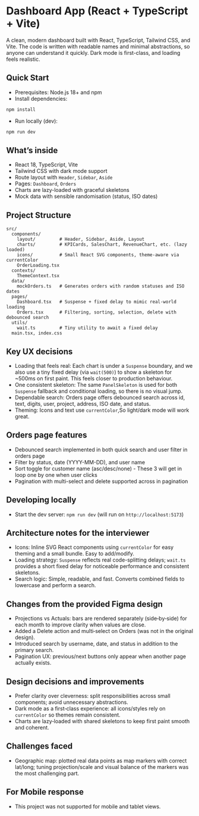 # Dashboard App (React + TypeScript + Vite)

A clean, modern dashboard built with React, TypeScript, Tailwind CSS, and Vite. The code is written with readable names and minimal abstractions, so anyone can understand it quickly. Dark mode is first-class, and loading feels realistic.

## Quick Start
- Prerequisites: Node.js 18+ and npm
- Install dependencies:
```bash
npm install
```
- Run locally (dev):
```bash
npm run dev
```

## What’s inside
- React 18, TypeScript, Vite
- Tailwind CSS with dark mode support
- Route layout with `Header`, `Sidebar`, `Aside`
- Pages: `Dashboard`, `Orders`
- Charts are lazy-loaded with graceful skeletons
- Mock data with sensible randomisation (status, ISO dates)

## Project Structure
```text
src/
  components/
    layout/         # Header, Sidebar, Aside, Layout
    charts/         # KPICards, SalesChart, RevenueChart, etc. (lazy loaded)
    icons/          # Small React SVG components, theme-aware via currentColor
    OrderLoading.tsx
  contexts/
    ThemeContext.tsx
  data/
    mockOrders.ts   # Generates orders with random statuses and ISO dates
  pages/
    Dashboard.tsx   # Suspense + fixed delay to mimic real-world loading
    Orders.tsx      # Filtering, sorting, selection, delete with debounced search
  utils/
    wait.ts         # Tiny utility to await a fixed delay
  main.tsx, index.css
```

## Key UX decisions
- Loading that feels real: Each chart is under a `Suspense` boundary, and we also use a tiny fixed delay (via `wait(500)`) to show a skeleton for ~500ms on first paint. This feels closer to production behaviour.
- One consistent skeleton: The same `PanelSkeleton` is used for both `Suspense` fallback and conditional loading, so there is no visual jump.
- Dependable search: Orders page offers debounced search across id, text, digits, user, project, address, ISO date, and status.
- Theming: Icons and text use `currentColor`,So light/dark mode will work great.

## Orders page features
- Debounced search implemented in both quick search and user filter in orders page
- Filter by status, date (YYYY-MM-DD), and user name
- Sort toggle for customer name (asc/desc/none) - These 3 will get in loop one by one when user clicks
- Pagination with multi-select and delete supported across in pagination

## Developing locally
- Start the dev server: `npm run dev` (will run on `http://localhost:5173`)


## Architecture notes for the interviewer
- Icons: Inline SVG React components using `currentColor` for easy theming and a small bundle. Easy to add/modify.
- Loading strategy: `Suspense` reflects real code-splitting delays; `wait.ts` provides a short fixed delay for noticeable performance and consistent skeletons.
- Search logic: Simple, readable, and fast. Converts combined fields to lowercase and perform a search.

## Changes from the provided Figma design
- Projections vs Actuals: bars are rendered separately (side‑by‑side) for each month to improve clarity when values are close.
- Added a Delete action and multi‑select on Orders (was not in the original design).
- Introduced search by username, date, and status in addition to the primary search.
- Pagination UX: previous/next buttons only appear when another page actually exists.

## Design decisions and improvements
- Prefer clarity over cleverness: split responsibilities across small components; avoid unnecessary abstractions.
- Dark mode as a first‑class experience: all icons/styles rely on `currentColor` so themes remain consistent.
- Charts are lazy‑loaded with shared skeletons to keep first paint smooth and coherent.

## Challenges faced
- Geographic map: plotted real data points as map markers with correct lat/long; tuning projection/scale and visual balance of the markers was the most challenging part.

## For Mobile response
- This project was not supported for mobile and tablet views.
